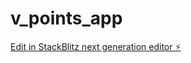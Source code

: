 # v_points_app

[Edit in StackBlitz next generation editor ⚡️](https://stackblitz.com/~/github.com/sollevix67/v_points_app)